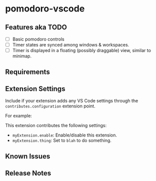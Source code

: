 # pomodoro-vscode

## Features aka TODO

- [ ] Basic pomodoro controls
- [ ] Timer states are synced among windows & workspaces.
- [ ] Timer is displayed in a floating (possibly draggable) view, similar to minimap.

## Requirements

## Extension Settings

Include if your extension adds any VS Code settings through the `contributes.configuration` extension point.

For example:

This extension contributes the following settings:

- `myExtension.enable`: Enable/disable this extension.
- `myExtension.thing`: Set to `blah` to do something.

## Known Issues

## Release Notes
